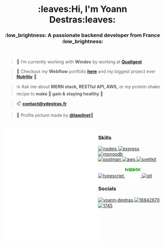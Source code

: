 <h1 align="center">:leaves:Hi, I'm Yoann Destras:leaves:</h1>
<h3 align="center">:low_brightness: A passionate backend developer from France :low_brightness:</h3>
<br>

> 🧠 I’m currently working with **Windev** by working at **[Qualigest](http://www.logiciel-qualite.fr/)**

> 🌱 Checkout my **Webflow** portfolio **[here](https://ydestras.webflow.io/)** and my biggest project ever **[Nutritiv](https://www.nutritiv.app/welcome)** :blue_heart:

> :coffee: Ask me about **MERN stack, RESTful API, AWS,** or my protein shake recipe to **make :muscle: gain & staying healthy :green_heart:**

> 📫 **contact@ydestras.fr**

> :art: Profile picture made by **[@lawilnet](https://www.instagram.com/lawilnet/)**:butterfly:
<br>
<img style="width: 60%" align="left" src="/metrics.terminal.svg">
<!-- <img style="width: 50%; margin-right: 60%" align="left" src="/github-calendar.svg"> -->

<!--- <img style="width: 40%" align="left" src="/metrics.plugin.screenshot.svg"> -->

<h3 align="left">Skills</h3>
<p align="left">  
  
  <a href="https://nodejs.org" target="_blank" rel="noreferrer"> 
  <img src="https://www.svgrepo.com/show/354118/nodejs.svg" alt="nodejs" width="70" height="70"/> 
  </a> 
  
  <a href="https://expressjs.com" target="_blank" rel="noreferrer"> 
  <img src="https://assets.website-files.com/61ca3f775a79ec5f87fcf937/6202fcdee5ee8636a145a41b_1234.png" alt="express" width="70" height="70"/> 
  </a> 
  
  <a href="https://www.mongodb.com/" target="_blank" rel="noreferrer"> 
  <img src="https://cdn.icon-icons.com/icons2/2699/PNG/512/mongodb_logo_icon_170944.png" alt="mongodb" width="110" height="70"/> 
  </a> 
  
  <br>
  
  <a href="https://postman.com" target="_blank" rel="noreferrer"> 
  <img src="https://www.vectorlogo.zone/logos/getpostman/getpostman-icon.svg" alt="postman" width="60" height="60"/> 
  </a> 
  
  <a href="https://aws.amazon.com" target="_blank" rel="noreferrer"> 
  <img src="https://upload.wikimedia.org/wikipedia/commons/thumb/5/5c/AWS_Simple_Icons_AWS_Cloud.svg/2560px-AWS_Simple_Icons_AWS_Cloud.svg.png" alt="aws" width="60" height="50"/> 
  </a> 
  
  <a href="https://kit.svelte.dev/" target="_blank" rel="noreferrer"> 
  <img src="https://styles.redditmedia.com/t5_3htkz/styles/communityIcon_5gn47dhdp4o31.png" alt="sveltkit" width="60" height="50"/> 
  </a>  
  
  <a href="https://www.typescriptlang.org/" target="_blank" rel="noreferrer"> 
  <img src="https://www.tutorialsteacher.com/Content/images/home/typescript.svg" alt="typescript" width="60" height="50"/> 
  </a> 
  
  <a href="https://www.nginx.com" target="_blank" rel="noreferrer"> 
  <img src="https://raw.githubusercontent.com/devicons/devicon/master/icons/nginx/nginx-original.svg" alt="nginx" width="50" height="50"/> 
  </a> 
  
  <a href="https://git-scm.com/" target="_blank" rel="noreferrer"> 
  <img src="https://www.vectorlogo.zone/logos/git-scm/git-scm-icon.svg" alt="git" width="50" height="50"/> 
  </a>  
  
</p>

<h3 align="left">Socials</h3>
<p align="left">
  <a href="https://linkedin.com/in/yoann-destras" target="blank">
  <img align="center" src="https://raw.githubusercontent.com/rahuldkjain/github-profile-readme-generator/master/src/images/icons/Social/linked-in-alt.svg" alt="yoann-destras" height="45" width="60" />
  </a>
  <a href="https://stackoverflow.com/users/16842670" target="blank">
  <img align="center" src="https://raw.githubusercontent.com/rahuldkjain/github-profile-readme-generator/master/src/images/icons/Social/stack-overflow.svg" alt="16842670" height="45" width="60" />
  </a>
  <a href="https://discordapp.com/users/175698802554961920" target="blank">
  <img align="center" src="https://raw.githubusercontent.com/rahuldkjain/github-profile-readme-generator/master/src/images/icons/Social/discord.svg" alt="1745" height="45" width="60" />
  </a>
</p>
